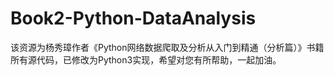 # Book2-Python-DataAnalysis

该资源为杨秀璋作者《Python网络数据爬取及分析从入门到精通（分析篇）》书籍所有源代码，已修改为Python3实现，希望对您有所帮助，一起加油。
